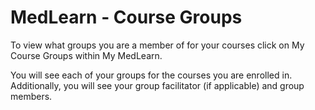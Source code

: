 # MedLearn - Course Groups

To view what groups you are a member of for your courses click on My Course Groups within My MedLearn. 

You will see each of your groups for the courses you are enrolled in. Additionally, you will see your group facilitator (if applicable) and group members. 
